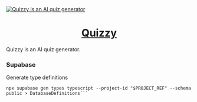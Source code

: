 <a href="https://www.quizzy.xyz/">
<img alt="Quizzy is an AI quiz generator" src="https://quizzy.xyz/quizzy-opengraph-image.png">
<h1 align="center">Quizzy</h1>
</a>

Quizzy is an AI quiz generator.

### Supabase

Generate type definitions

```cli
npx supabase gen types typescript --project-id "$PROJECT_REF" --schema public > DatabaseDefinitions```